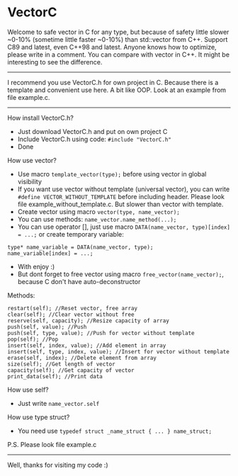 # VectorC
Welcome to safe vector in C for any type, but because of safety little slower ~0-10% (sometime little faster ~0-10%) than std::vector from C++. Support C89 and latest, even C++98 and latest.
Anyone knows how to optimize, please write in a comment.
You can compare with vector in C++. It might be interesting to see the difference.
***
I recommend you use VectorC.h for own project in C. Because there is a template and convenient use here. A bit like OOP. Look at an example from file example.c.
***
How install VectorC.h?
* Just download VectorC.h and put on own project C
* Include VectorC.h using code: `#include "VectorC.h"`
* Done

How use vector?
* Use macro `template_vector(type);` before using vector in global visibility
* If you want use vector without template (universal vector), you can write `#define VECTOR_WITHOUT_TEMPLATE` before including header. Please look file example_without_template.c. But slower than vector with template.
* Create vector using macro `vector(type, name_vector);`
* You can use methods: `name_vector.name_method(...);`
* You can use operator [], just use macro `DATA(name_vector, type)[index] = ...;` or create temporary variable:
```
type* name_variable = DATA(name_vector, type);
name_variable[index] = ...;
```
* With enjoy :)
* But dont forget to free vector using macro `free_vector(name_vector);`, because C don't have auto-deconstructor
 
Methods:
```
restart(self); //Reset vector, free array
clear(self); //Clear vector without free
reserve(self, capacity); //Resize capacity of array
push(self, value); //Push
push(self, type, value); //Push for vector without template
pop(self); //Pop
insert(self, index, value); //Add element in array
insert(self, type, index, value); //Insert for vector without template
erase(self, index); //Delete element from array
size(self); //Get length of vector
capacity(self); //Get capacity of vector
print_data(self); //Print data
```
 
How use self?
* Just write `name_vector.self`
 
How use type struct?
* You need use `typedef struct _name_struct { ... } name_struct;`
 
P.S. Please look file example.c
***
Well, thanks for visiting my code :)
